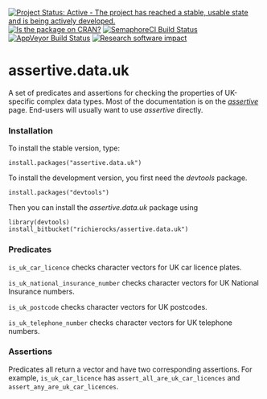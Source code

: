 [![Project Status: Active - The project has reached a stable, usable state and is being actively developed.](http://www.repostatus.org/badges/0.1.0/active.svg)](http://www.repostatus.org/#active)
[![Is the package on CRAN?](http://www.r-pkg.org/badges/version/assertive.data.uk)](http://www.r-pkg.org/pkg/assertive.data.uk)
[![SemaphoreCI Build Status](https://semaphoreci.com/api/v1/projects/be9b8242-b59c-4e48-8282-cb4d0788d21e/635101/badge.svg)](https://semaphoreci.com/richierocks/assertive-data-uk)
[![AppVeyor Build Status](https://ci.appveyor.com/api/projects/status/cu3n5iin5ajyg51o?svg=true)](https://ci.appveyor.com/project/richierocks/assertive-data-uk)
[![Research software impact](http://depsy.org/api/package/cran/assertive.data.uk/badge.svg)](http://depsy.org/package/r/assertive.data.uk)

# assertive.data.uk

A set of predicates and assertions for checking the properties of UK-specific complex data types.  Most of the documentation is on the *[assertive](https://bitbucket.org/richierocks/assertive)* page.  End-users will usually want to use *assertive* directly.


### Installation

To install the stable version, type:

```{r}
install.packages("assertive.data.uk")
```

To install the development version, you first need the *devtools* package.

```{r}
install.packages("devtools")
```

Then you can install the *assertive.data.uk* package using

```{r}
library(devtools)
install_bitbucket("richierocks/assertive.data.uk")
```

### Predicates

`is_uk_car_licence` checks character vectors for UK car licence plates.

`is_uk_national_insurance_number` checks character vectors for UK National 
Insurance numbers.

`is_uk_postcode` checks character vectors for UK postcodes.

`is_uk_telephone_number` checks character vectors for UK telephone numbers.

### Assertions

Predicates all return a vector and have two corresponding assertions.  For example,
`is_uk_car_licence` has `assert_all_are_uk_car_licences` and `assert_any_are_uk_car_licences`.